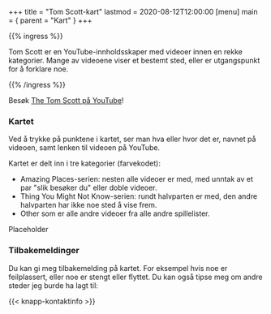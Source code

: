 +++
title = "Tom Scott-kart"
lastmod = 2020-08-12T12:00:00
[menu]
main = { parent = "Kart" }
+++

{{% ingress %}}

Tom Scott er en YouTube-innholdsskaper med videoer innen en rekke kategorier. Mange av 
videoene viser et bestemt sted, eller er utgangspunkt for å forklare noe.

{{% /ingress %}}  

Besøk [The Tom Scott på YouTube](https://youtube.com/TomScottGo)!

### Kartet

Ved å trykke på punktene i kartet, ser man hva eller hvor det er, navnet på videoen, samt 
lenken til videoen på YouTube.

Kartet er delt inn i tre kategorier (farvekodet):

- Amazing Places-serien: nesten alle videoer er med, med unntak av et par "slik besøker du" 
eller doble videoer.
- Thing You Might Not Know-serien: rundt halvparten er med, den andre halvparten har ikke noe 
sted å vise frem.
- Other som er alle andre videoer fra alle andre spillelister.

Placeholder

### Tilbakemeldinger

Du kan gi meg tilbakemelding på kartet. For eksempel hvis noe er feilplassert,
eller noe er stengt eller flyttet. Du kan også tipse meg om andre steder jeg burde ha lagt til:

{{< knapp-kontaktinfo >}}

